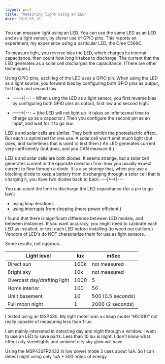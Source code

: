```yaml
---
layout: post
title: "Measuring light using an LED"
date: 2019-05-10
---
```


You can measure light using an LED.
You can use the same LED as an LED and as a light sensor, by clever use of GPIO pins.
This reports an experiment, my experience using a particular LED, the Cree C566C.

To measure light, you reverse bias the LED, which charges its internal capacitance, then count how long it takes to discharge.  The current that the LED generates as a solar cell discharges the capacitance.
(There are other techniques.)

Using GPIO pins, each leg of the LED uses a GPIO pin.
When using the LED as a light source, you forward bias by configuring both GPIO pins as output, first high and second low.
+ --->|--- -
When using the LED as a light sensor, you first reverse bias by configuring both GPIO pins as output, first low and second high.
- --->|--- +
(the LED will not light up.  It takes an infinitesmal time to charge up as a capacitor.)
Then you configure the second pin as an input, and wait for it to go low.

LED's and solar cells are similar.
They both exhibit the photoelectric effect.
But each is optimized for one use.
A solar cell won't emit much light (but does, and sometimes that is used to test them.)
An LED generates current very inefficiently (but does, and you CAN measure it.)

LED's and solar cells are both diodes.
It seems strange, but a solar cell generates current in the opposite direction from how you usually expect current to flow through a diode.
It is also strange that, when you use a blocking diode to keep a battery from discharging through a solar cell that is charging it,
you have two diodes back to back:   ---|<-->|---

You can count the time to discharge the LED capacitance (for a pin to go low):
  * using loop iterations
  * using interrupts from sleeping (more power efficient.)
  
I found that there is significant difference between LED models, and between instances.  If you want accuracy, you might need to calibrate each LED as installed, or test each LED before installing (to weed out outliers.)  Vendors of LED's do NOT characterize them for use as light sensors.

Some results, not rigorous...

Light level | lux | mSec
--- | --- | ---
Direct sun | 100k | not measured
Bright sky | 10k | not measured
Overcast day/drafting light | 1000 | 5
Home interior | 100 | 50
Unlit basement | 10 | 500 (0.5 seconds)
Full moon night | 1 | 2000 (2 seconds)

I tested using an MSP430.  My light meter was a cheap model "HS1010" not really capable of measuring less than 1 lux.

I am mainly interested in detecting day and night through a window.
I want to use an LED to save parts.
Less than 10 lux is night.
I don't know what effect city streetlights and ambient city sky glow will have.

Using the MSP430FR2433 in low power mode 3 uses about 1uA.  So I can detect night using only 1uA * 500 mSec of energy.






  


